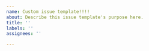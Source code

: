```yaml
---
name: Custom issue template!!!!
about: Describe this issue template's purpose here.
title: ''
labels: ''
assignees: ''

---
```



